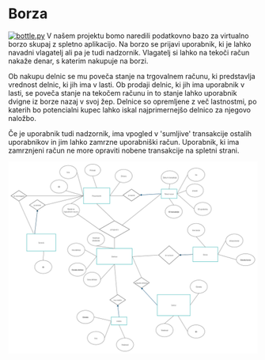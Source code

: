# Borza
[![bottle.py](https://mybinder.org/badge_logo.svg)](https://mybinder.org/v2/gh/jan248/Borza/master?urlpath=proxy/8080/)
V našem projektu bomo naredili podatkovno bazo za virtualno borzo skupaj z spletno aplikacijo. 
Na borzo se prijavi uporabnik, ki je lahko navadni vlagatelj ali pa je tudi nadzornik. 
Vlagatelj si lahko na tekoči račun nakaže denar, s katerim nakupuje na borzi. 

Ob nakupu delnic se mu poveča stanje na trgovalnem računu, ki predstavlja vrednost delnic, ki jih ima v lasti.
Ob prodaji delnic, ki jih ima uporabnik v lasti, se poveča stanje na tekočem računu in to stanje lahko uporabnik dvigne iz borze nazaj v svoj žep.
Delnice so opremljene z več lastnostmi, po katerih bo potencialni kupec lahko iskal najprimernejšo delnico za njegovo naložbo.

Če je uporabnik tudi nadzornik, ima vpogled v 'sumljive' transakcije ostalih uporabnikov in jim lahko zamrzne uporabniški račun.
Uporabnik, ki ima zamrznjeni račun ne more opraviti nobene transakcije na spletni strani.







![Er diagram](ERdiagram.png)




